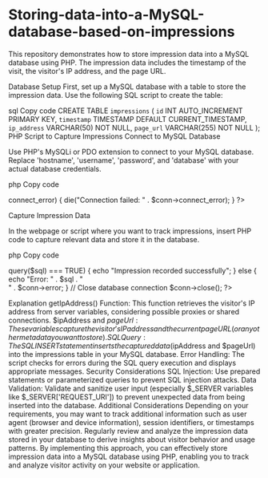 # Storing-data-into-a-MySQL-database-based-on-impressions

This repository demonstrates how to store impression data into a MySQL database using PHP. The impression data includes the timestamp of the visit, the visitor's IP address, and the page URL.

Database Setup
First, set up a MySQL database with a table to store the impression data. Use the following SQL script to create the table:

sql
Copy code
CREATE TABLE `impressions` (
    `id` INT AUTO_INCREMENT PRIMARY KEY,
    `timestamp` TIMESTAMP DEFAULT CURRENT_TIMESTAMP,
    `ip_address` VARCHAR(50) NOT NULL,
    `page_url` VARCHAR(255) NOT NULL
);
PHP Script to Capture Impressions
Connect to MySQL Database

Use PHP's MySQLi or PDO extension to connect to your MySQL database. Replace 'hostname', 'username', 'password', and 'database' with your actual database credentials.

php
Copy code
<?php
$hostname = 'localhost';
$username = 'your_username';
$password = 'your_password';
$database = 'your_database';

// Create connection
$conn = new mysqli($hostname, $username, $password, $database);

// Check connection
if ($conn->connect_error) {
    die("Connection failed: " . $conn->connect_error);
}
?>
Capture Impression Data

In the webpage or script where you want to track impressions, insert PHP code to capture relevant data and store it in the database.

php
Copy code
<?php
// Function to get visitor's IP address
function getIpAddress() {
    // Check for shared internet/ISP IP
    if (!empty($_SERVER['HTTP_CLIENT_IP'])) {
        $ip = $_SERVER['HTTP_CLIENT_IP'];
    } elseif (!empty($_SERVER['HTTP_X_FORWARDED_FOR'])) {
        $ip = $_SERVER['HTTP_X_FORWARDED_FOR'];
    } else {
        $ip = $_SERVER['REMOTE_ADDR'];
    }
    return $ip;
}

// Get visitor's IP address
$ipAddress = getIpAddress();

// Get current page URL
$pageUrl = $_SERVER['REQUEST_URI'];

// SQL query to insert impression data into the database
$sql = "INSERT INTO impressions (ip_address, page_url) VALUES ('$ipAddress', '$pageUrl')";

if ($conn->query($sql) === TRUE) {
    echo "Impression recorded successfully";
} else {
    echo "Error: " . $sql . "<br>" . $conn->error;
}

// Close database connection
$conn->close();
?>
Explanation
getIpAddress() Function: This function retrieves the visitor's IP address from server variables, considering possible proxies or shared connections.
$ipAddress and $pageUrl: These variables capture the visitor's IP address and the current page URL (or any other metadata you want to store).
SQL Query: The SQL INSERT statement inserts the captured data ($ipAddress and $pageUrl) into the impressions table in your MySQL database.
Error Handling: The script checks for errors during the SQL query execution and displays appropriate messages.
Security Considerations
SQL Injection: Use prepared statements or parameterized queries to prevent SQL injection attacks.
Data Validation: Validate and sanitize user input (especially $_SERVER variables like $_SERVER['REQUEST_URI']) to prevent unexpected data from being inserted into the database.
Additional Considerations
Depending on your requirements, you may want to track additional information such as user agent (browser and device information), session identifiers, or timestamps with greater precision.
Regularly review and analyze the impression data stored in your database to derive insights about visitor behavior and usage patterns.
By implementing this approach, you can effectively store impression data into a MySQL database using PHP, enabling you to track and analyze visitor activity on your website or application.


